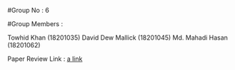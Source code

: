#Group No : 6

#Group Members :

Towhid Khan (18201035)
David Dew Mallick (18201045)
Md. Mahadi Hasan (18201062)

Paper Review Link : [a link](https://www.youtube.com/watch?v=tyjeNdALvt4)
